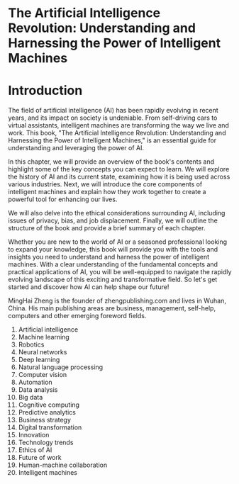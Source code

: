 # The Artificial Intelligence Revolution: Understanding and Harnessing the Power of Intelligent Machines

# Introduction

The field of artificial intelligence (AI) has been rapidly evolving in recent years, and its impact on society is undeniable. From self-driving cars to virtual assistants, intelligent machines are transforming the way we live and work. This book, "The Artificial Intelligence Revolution: Understanding and Harnessing the Power of Intelligent Machines," is an essential guide for understanding and leveraging the power of AI.

In this chapter, we will provide an overview of the book's contents and highlight some of the key concepts you can expect to learn. We will explore the history of AI and its current state, examining how it is being used across various industries. Next, we will introduce the core components of intelligent machines and explain how they work together to create a powerful tool for enhancing our lives.

We will also delve into the ethical considerations surrounding AI, including issues of privacy, bias, and job displacement. Finally, we will outline the structure of the book and provide a brief summary of each chapter.

Whether you are new to the world of AI or a seasoned professional looking to expand your knowledge, this book will provide you with the tools and insights you need to understand and harness the power of intelligent machines. With a clear understanding of the fundamental concepts and practical applications of AI, you will be well-equipped to navigate the rapidly evolving landscape of this exciting and transformative field. So let's get started and discover how AI can help shape our future!

MingHai Zheng is the founder of zhengpublishing.com and lives in Wuhan, China. His main publishing areas are business, management, self-help, computers and other emerging foreword fields.



1. Artificial intelligence
2. Machine learning
3. Robotics
4. Neural networks
5. Deep learning
6. Natural language processing
7. Computer vision
8. Automation
9. Data analysis
10. Big data
11. Cognitive computing
12. Predictive analytics
13. Business strategy
14. Digital transformation
15. Innovation
16. Technology trends
17. Ethics of AI
18. Future of work
19. Human-machine collaboration
20. Intelligent machines

